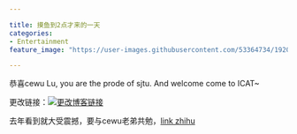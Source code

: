 ```yaml
---

title: 摸鱼到2点才来的一天
categories:
- Entertainment
feature_image: "https://user-images.githubusercontent.com/53364734/192078882-190b1b14-a1ee-4590-ac1f-56ac81ffeb56.png"

---
```

恭喜cewu Lu, you are the prode of sjtu. And welcome come to ICAT~
<!-- more -->


更改链接：[![更改博客链接](https://user-images.githubusercontent.com/53364734/192180297-c1654533-eb5f-4bf9-aa9f-ab830208a5e3.png)](https://github.com/lizeyujack/lizeyujack.github.io/blob/main/_posts/2022-09-28-example-post-fifteen.md)


去年看到就大受震撼，要与cewu老弟共勉，[link zhihu](https://www.zhihu.com/people/lu-ce-wu/answers)
